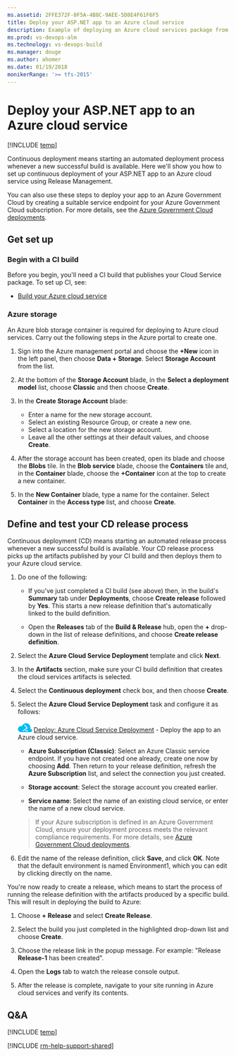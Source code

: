 ```yaml
---
ms.assetid: 2FFE372F-0F5A-4B8C-9AEE-5D8E4F61F6F5
title: Deploy your ASP.NET app to an Azure cloud service
description: Example of deploying an Azure cloud services package from Release Management in VSTS or Microsoft Team Foundation Server
ms.prod: vs-devops-alm
ms.technology: vs-devops-build
ms.manager: douge
ms.author: ahomer
ms.date: 01/19/2018
monikerRange: '>= tfs-2015'
---
```


# Deploy your ASP.NET app to an Azure cloud service

[!INCLUDE [temp](../../_shared/version-rm-dev14.md)]

Continuous deployment means starting an automated deployment process whenever a new successful build is available.
Here we'll show you how to set up continuous deployment of your ASP.NET app to an Azure cloud service using Release Management.

You can also use these steps to deploy your app to an Azure Government Cloud
by creating a suitable service endpoint for your Azure Government Cloud subscription.
For more details, see the [Azure Government Cloud deployments](../../concepts/library/government-cloud.md).

## Get set up

### Begin with a CI build

Before you begin, you'll need a CI build that publishes your Cloud Service package. To set up CI, see:

* [Build your Azure cloud service](../aspnet/build-aspnet-cloudservice.md)

### Azure storage

An Azure blob storage container is required for deploying to Azure cloud services.
Carry out the following steps in the Azure portal to create one.

1. Sign into the Azure management portal and choose the
   **+New** icon in the left panel, then choose
   **Data + Storage**. Select **Storage Account** from the list.

1. At the bottom of the **Storage Account** blade, in the
   **Select a deployment model** list, choose
   **Classic** and then choose **Create**.

1. In the **Create Storage Account** blade:
   - Enter a name for the new storage account.
   - Select an existing Resource Group, or create a new one.
   - Select a location for the new storage account.
   - Leave all the other settings at their default values, and choose **Create**.<p />

1. After the storage account has been created, open its
   blade and choose the **Blobs** tile. In the
   **Blob service** blade, choose the **Containers** tile and,
   in the **Container** blade, choose the **+Container** icon at the top to create a new container.

1. In the **New Container** blade, type a name for the container.
   Select **Container** in the **Access type** list, and choose **Create**.   

<h2 id="cd">Define and test your CD release process</h2>

Continuous deployment (CD) means starting an automated release process whenever a new successful build is available. Your CD release process picks up the artifacts published by your CI build and then deploys them to your Azure cloud service.

1. Do one of the following:

   * If you've just completed a CI build (see above) then, in the build's
     **Summary** tab under **Deployments**, choose **Create release** followed by **Yes**.
     This starts a new release definition that's automatically linked to the build definition.

   * Open the **Releases** tab of the **Build &amp; Release** hub, open the **+** drop-down
     in the list of release definitions, and choose **Create release definition**.

1. Select the **Azure Cloud Service Deployment** template and click **Next**.

1. In the **Artifacts** section, make sure your CI build definition that creates the cloud services artifacts is selected.

1. Select the **Continuous deployment** check box, and then choose **Create**.

1. Select the **Azure Cloud Service Deployment** task and configure it as follows:
   
   ![icon](../../tasks/deploy/_img/azure-cloud-service-deployment-icon.png) [Deploy: Azure Cloud Service Deployment](../../tasks/deploy/azure-cloud-service-deployment.md) - Deploy the app to an Azure cloud service.
   
   - **Azure Subscription (Classic)**: Select an Azure Classic service endpoint. If you have not created one already, create one now by choosing **Add**. Then return to your release definition, refresh the **Azure Subscription** list, and select the connection you just created.
   
   - **Storage account**: Select the storage account you created earlier.
   
   - **Service name**: Select the name of an existing cloud service, or enter the name of a new cloud service.<p />

   > If your Azure subscription is defined in an Azure Government Cloud, ensure your deployment process meets the relevant compliance requirements. For more details, see [Azure Government Cloud deployments](../../concepts/library/government-cloud.md).
   
1. Edit the name of the release definition, click **Save**, and click **OK**. Note that the default environment is named Environment1, which you can edit by clicking directly on the name.

You're now ready to create a release, which means to start the process of running the release definition with the artifacts produced by a specific build. This will result in deploying the build to Azure:

1. Choose **+ Release** and select **Create Release**.

1. Select the build you just completed in the highlighted drop-down list and choose **Create**.

1. Choose the release link in the popup message. For example: "Release **Release-1** has been created".

1. Open the **Logs** tab to watch the release console output.

1. After the release is complete, navigate to your site running in Azure cloud services and verify its contents.

## Q&A

<!-- BEGINSECTION class="md-qanda" -->

[!INCLUDE [temp](../../_shared/qa-versions.md)]

<!-- ENDSECTION -->

[!INCLUDE [rm-help-support-shared](../../_shared/rm-help-support-shared.md)]
